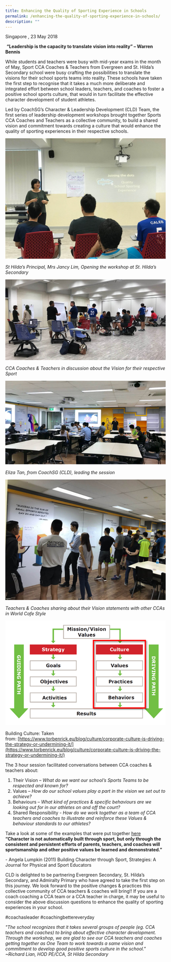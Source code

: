 ```yaml
---
title: Enhancing the Quality of Sporting Experience in Schools
permalink: /enhancing-the-quality-of-sporting-experience-in-schools/
description: ""
---
```

Singapore , 23 May 2018

 **“Leadership is the capacity to translate vision into reality” – Warren Bennis**

While students and teachers were busy with mid-year exams in the month of May, Sport CCA Coaches & Teachers from Evergreen and St. Hilda’s Secondary school were busy crafting the possibilities to translate the visions for their school sports teams into reality. These schools have taken the first step to recognise that it takes a much more deliberate and integrated effort between school leaders, teachers, and coaches to foster a positive school sports culture, that would in turn facilitate the effective character development of student athletes.

Led by CoachSG’s Character & Leadership Development (CLD) Team, the first series of leadership development workshops brought together Sports CCA Coaches and Teachers as a collective community, to build a shared vision and commitment towards creating a culture that would enhance the quality of sporting experiences in their respective schools.

![St Hilda’s Principal, Mrs Jancy Lim, Opening the workshop at St. Hilda’s Secondary](/images/Sport%20Leadership%20Latest/Enhancing%20the%20Quality/AWRQ8829.jpeg)

*St Hilda’s Principal, Mrs Jancy Lim, Opening the workshop at St. Hilda’s Secondary*

![CCA Coaches & Teachers in discussion about the Vision for their respective Sport](/images/Sport%20Leadership%20Latest/Enhancing%20the%20Quality/PFUZ1758.jpeg)

*CCA Coaches & Teachers in discussion about the Vision for their respective Sport*

![Eliza Tan, from CoachSG (CLD), leading the session](/images/Sport%20Leadership%20Latest/Enhancing%20the%20Quality/XFNF4525.jpeg)

*Eliza Tan, from CoachSG (CLD), leading the session*

![eachers & Coaches sharing about their Vision statements with other CCAs in World Cafe Style](/images/Sport%20Leadership%20Latest/Enhancing%20the%20Quality/DANE5604.jpeg)

*Teachers & Coaches sharing about their Vision statements with other CCAs in World Cafe Style*

![Building Culture](/images/Sport%20Leadership%20Latest/Enhancing%20the%20Quality/Building_Culture.png)

Building Culture: Taken from: [https://www.torbenrick.eu/blog/culture/corporate-culture-is-driving-the-strategy-or-undermining-it/](https://www.torbenrick.eu/blog/culture/corporate-culture-is-driving-the-strategy-or-undermining-it/)

The 3 hour session facilitated conversations between CCA coaches & teachers about:

1.  Their Vision – _What do we want our school’s Sports Teams to be respected and known for?_
2.  Values – _How do our school values play a part in the vision we set out to achieve?_
3.  Behaviours – _What kind of practices & specific behaviours are we looking out for in our athletes on and off the court?_
4.  Shared Responsibility - _How do we work together as a team of CCA teachers and coaches to illustrate and reinforce these Values & behaviour standards to our athletes?_

Take a look at some of the examples that were put together [here](/files/Sport%20Leadership%20Latest/CoachSG_May_Newsletter_CLD_Sample_Statements.pdf)
**“Character is not automatically built through sport, but only through the consistent and persistent efforts of parents, teachers, and coaches will sportsmanship and other positive values be learned and demonstrated.”**

- Angela Lumpkin (2011) Building Character through Sport, Strategies: A Journal for Physical and Sport Educators

CLD is delighted to be partnering Evergreen Secondary, St. Hilda’s Secondary, and Admiralty Primary who have agreed to take the first step on this journey. We look forward to the positive changes & practices this collective community of CCA teachers & coaches will bring!! If you are a coach coaching a CCA team or a CCA teacher in charge, it may be useful to consider the above discussion questions to enhance the quality of sporting experiences in your school.

#coachasleader #coachingbettereveryday

*"The school recognizes that it takes several groups of people (eg. CCA teachers and coaches) to bring about effective character development. Through the workshop, we are glad to see our CCA teachers and coaches getting together as One Team to work towards a same vision and commitment to develop good positive sports culture in the school." ~Richard Lian, HOD PE/CCA, St Hilda Secondary*
